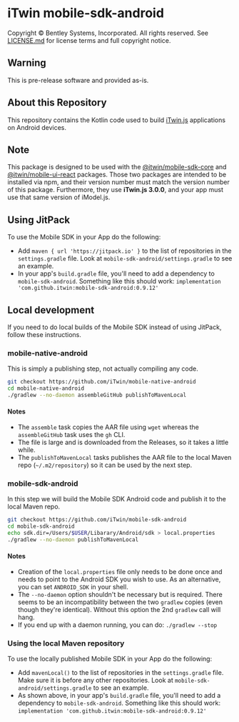 # iTwin mobile-sdk-android

Copyright © Bentley Systems, Incorporated. All rights reserved. See [LICENSE.md](./LICENSE.md) for license terms and full copyright notice.

## Warning

This is pre-release software and provided as-is.

## About this Repository

This repository contains the Kotlin code used to build [iTwin.js](http://www.itwinjs.org) applications on Android devices.

## Note
This package is designed to be used with the [@itwin/mobile-sdk-core](https://github.com/iTwin/mobile-sdk-core) and [@itwin/mobile-ui-react](https://github.com/iTwin/mobile-ui-react) packages. Those two packages are intended to be installed via npm, and their version number must match the version number of this package. Furthermore, they use __iTwin.js 3.0.0__, and your app must use that same version of iModel.js.

## Using JitPack

To use the Mobile SDK in your App do the following:
- Add `maven { url 'https://jitpack.io' }` to the list of repositories in the `settings.gradle` file. Look at `mobile-sdk-android/settings.gradle` to see an example.
- In your app's `build.gradle` file, you'll need to add a dependency to `mobile-sdk-android`. Something like this should work:
`implementation 'com.github.itwin:mobile-sdk-android:0.9.12'`

## Local development

If you need to do local builds of the Mobile SDK instead of using JitPack, follow these instructions.

### mobile-native-android

This is simply a publishing step, not actually compiling any code.

```sh
git checkout https://github.com/iTwin/mobile-native-android
cd mobile-native-android
./gradlew --no-daemon assembleGitHub publishToMavenLocal
```
#### Notes
- The `assemble` task copies the AAR file using `wget` whereas the `assembleGitHub` task uses the `gh` CLI.
- The file is large and is downloaded from the Releases, so it takes a little while.
- The `publishToMavenLocal` tasks publishes the AAR file to the local Maven repo (`~/.m2/repository`) so it can be used by the next step.

### mobile-sdk-android

In this step we will build the Mobile SDK Android code and publish it to the local Maven repo.

```sh
git checkout https://github.com/iTwin/mobile-sdk-android
cd mobile-sdk-android
echo sdk.dir=/Users/$USER/Libarary/Android/sdk > local.properties
./gradlew --no-daemon publishToMavenLocal
```

#### Notes 
- Creation of the `local.properties` file only needs to be done once and needs to point to the Android SDK you wish to use. As an alternative, you can set `ANDROID_SDK` in your shell.
- The `--no-daemon` option shouldn't be necessary but is required. There seems to be an incompatibility between the two `gradlew` copies (even though they're identical). Without this option the 2nd `gradlew` call will hang.
- If you end up with a daemon running, you can do: `./gradlew --stop`

### Using the local Maven repository

To use the locally published Mobile SDK in your App do the following:
- Add `mavenLocal()` to the list of repositories in the `settings.gradle` file. Make sure it is before any other repositories. Look at `mobile-sdk-android/settings.gradle` to see an example.
- As shown above, in your app's `build.gradle` file, you'll need to add a dependency to `mobile-sdk-android`. Something like this should work:
`implementation 'com.github.itwin:mobile-sdk-android:0.9.12'`
